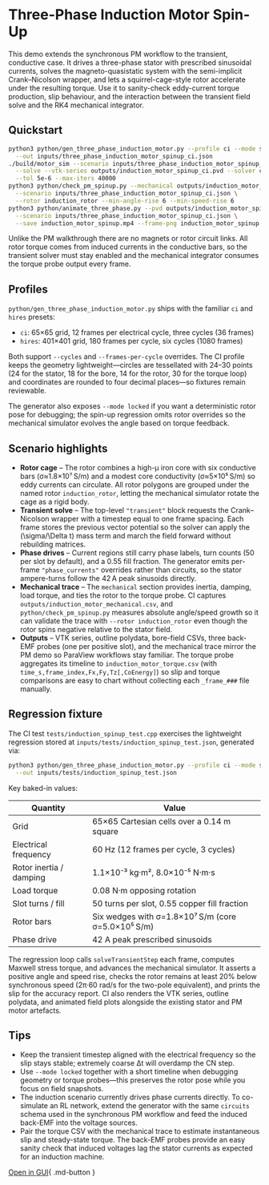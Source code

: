 # Three-Phase Induction Motor Spin-Up

This demo extends the synchronous PM workflow to the transient, conductive case.
It drives a three-phase stator with prescribed sinusoidal currents, solves the
magneto-quasistatic system with the semi-implicit Crank–Nicolson wrapper, and
lets a squirrel-cage-style rotor accelerate under the resulting torque. Use it
to sanity-check eddy-current torque production, slip behaviour, and the
interaction between the transient field solve and the RK4 mechanical integrator.

## Quickstart

```bash
python3 python/gen_three_phase_induction_motor.py --profile ci --mode spinup \
  --out inputs/three_phase_induction_motor_spinup_ci.json
./build/motor_sim --scenario inputs/three_phase_induction_motor_spinup_ci.json \
  --solve --vtk-series outputs/induction_motor_spinup_ci.pvd --solver cg \
  --tol 5e-6 --max-iters 40000
python3 python/check_pm_spinup.py --mechanical outputs/induction_motor_mechanical.csv \
  --scenario inputs/three_phase_induction_motor_spinup_ci.json \
  --rotor induction_rotor --min-angle-rise 6 --min-speed-rise 6
python3 python/animate_three_phase.py --pvd outputs/induction_motor_spinup_ci.pvd \
  --scenario inputs/three_phase_induction_motor_spinup_ci.json \
  --save induction_motor_spinup.mp4 --frame-png induction_motor_spinup.png
```

Unlike the PM walkthrough there are no magnets or rotor circuit links. All
rotor torque comes from induced currents in the conductive bars, so the transient
solver must stay enabled and the mechanical integrator consumes the torque probe
output every frame.

## Profiles

`python/gen_three_phase_induction_motor.py` ships with the familiar `ci` and
`hires` presets:

- `ci`: 65×65 grid, 12 frames per electrical cycle, three cycles (36 frames)
- `hires`: 401×401 grid, 180 frames per cycle, six cycles (1080 frames)

Both support `--cycles` and `--frames-per-cycle` overrides. The CI profile keeps
the geometry lightweight—circles are tessellated with 24–30 points (24 for the
stator, 18 for the bore, 14 for the rotor, 30 for the torque loop) and
coordinates are rounded to four decimal places—so fixtures remain reviewable.

The generator also exposes `--mode locked` if you want a deterministic rotor
pose for debugging; the spin-up regression omits rotor overrides so the
mechanical simulator evolves the angle based on torque feedback.

## Scenario highlights

- **Rotor cage** – The rotor combines a high-µ iron core with six conductive
  bars (σ≈1.8×10⁷ S/m) and a modest core conductivity (σ≈5×10⁵ S/m) so eddy
  currents can circulate. All rotor polygons are grouped under the named rotor
  `induction_rotor`, letting the mechanical simulator rotate the cage as a rigid
  body.
- **Transient solve** – The top-level `"transient"` block requests the
  Crank–Nicolson wrapper with a timestep equal to one frame spacing. Each frame
  stores the previous vector potential so the solver can apply the
  \(\sigma/\Delta t\) mass term and march the field forward without rebuilding
  matrices.
- **Phase drives** – Current regions still carry phase labels, turn counts (50
  per slot by default), and a 0.55 fill fraction. The generator emits per-frame
  `"phase_currents"` overrides rather than circuits, so the stator ampere-turns
  follow the 42 A peak sinusoids directly.
- **Mechanical trace** – The `mechanical` section provides inertia, damping,
  load torque, and ties the rotor to the torque probe. CI captures
  `outputs/induction_motor_mechanical.csv`, and `python/check_pm_spinup.py`
  measures absolute angle/speed growth so it can validate the trace with
  `--rotor induction_rotor` even though the rotor spins negative relative to the
  stator field.
- **Outputs** – VTK series, outline polydata, bore-field CSVs, three back-EMF
  probes (one per positive slot), and the mechanical trace mirror the PM demo so
  ParaView workflows stay familiar. The torque probe aggregates its timeline to
  `induction_motor_torque.csv` (with `time_s,frame_index,Fx,Fy,Tz[,CoEnergy]`) so
  slip and torque comparisons are easy to chart without collecting each
  `_frame_###` file manually.

## Regression fixture

The CI test `tests/induction_spinup_test.cpp` exercises the lightweight
regression stored at `inputs/tests/induction_spinup_test.json`, generated via:

```bash
python3 python/gen_three_phase_induction_motor.py --profile ci --mode spinup \
  --out inputs/tests/induction_spinup_test.json
```

Key baked-in values:

| Quantity | Value |
| --- | --- |
| Grid | 65×65 Cartesian cells over a 0.14 m square |
| Electrical frequency | 60 Hz (12 frames per cycle, 3 cycles) |
| Rotor inertia / damping | 1.1×10⁻³ kg·m², 8.0×10⁻⁵ N·m·s |
| Load torque | 0.08 N·m opposing rotation |
| Slot turns / fill | 50 turns per slot, 0.55 copper fill fraction |
| Rotor bars | Six wedges with σ=1.8×10⁷ S/m (core σ=5.0×10⁵ S/m) |
| Phase drive | 42 A peak prescribed sinusoids |

The regression loop calls `solveTransientStep` each frame, computes Maxwell
stress torque, and advances the mechanical simulator. It asserts a positive
angle and speed rise, checks the rotor remains at least 20% below synchronous
speed (2π·60 rad/s for the two-pole equivalent), and prints the slip for the
accuracy report. CI also renders the VTK series, outline polydata, and animated
field plots alongside the existing stator and PM motor artefacts.

## Tips

- Keep the transient timestep aligned with the electrical frequency so the slip
  stays stable; extremely coarse Δt will overdamp the CN step.
- Use `--mode locked` together with a short timeline when debugging geometry or
  torque probes—this preserves the rotor pose while you focus on field snapshots.
- The induction scenario currently drives phase currents directly. To co-simulate
  an RL network, extend the generator with the same `circuits` schema used in the
  synchronous PM workflow and feed the induced back-EMF into the voltage sources.
- Pair the torque CSV with the mechanical trace to estimate instantaneous slip
  and steady-state torque. The back-EMF probes provide an easy sanity check that
  induced voltages lag the stator currents as expected for an induction machine.

[Open in GUI](../../developer-guide/dev-environment.md){ .md-button }
